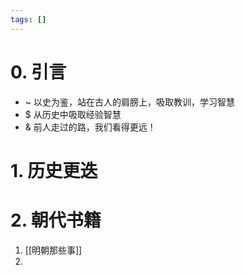 ```yaml
---
tags: []
---
```


# 0. 引言
- ~ 以史为鉴，站在古人的肩膀上，吸取教训，学习智慧
- $ 从历史中吸取经验智慧
- & 前人走过的路，我们看得更远！
# 1. 历史更迭


# 2. 朝代书籍
1. [[明朝那些事]]
2. 

